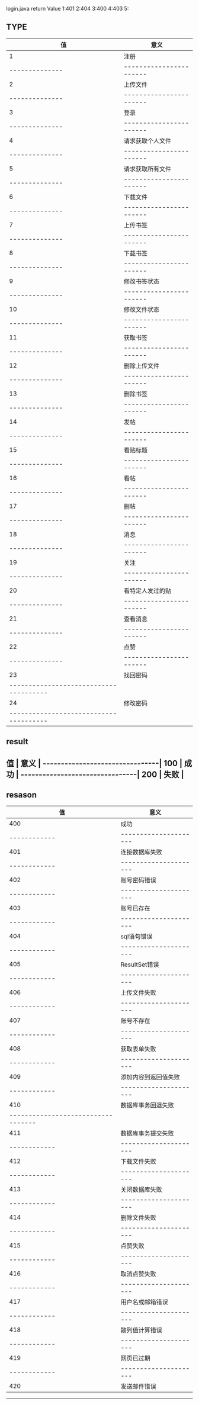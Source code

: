 login.java
return Value
1:401
2:404
3:400
4:403
5:



TYPE
---------------------------------------
值            |          意义         |
--------------|-----------------------|
 1            |   注册                |
--------------|-----------------------|
 2            |   上传文件            |
--------------|-----------------------|
3             |      登录             |
--------------|-----------------------|
4             |   请求获取个人文件    |
--------------|-----------------------|
5             |   请求获取所有文件    |
--------------|-----------------------|
6             |     下载文件          |
--------------|-----------------------|
7             |   上传书签            |
--------------|-----------------------|
8             |    下载书签           |
--------------|-----------------------|
9             |      修改书签状态     |
--------------|-----------------------|
10            |   修改文件状态        |
--------------|-----------------------|
11            |    获取书签           |
--------------|-----------------------|
12            |    删除上传文件       |
--------------|-----------------------|
13            |    删除书签           |
--------------|-----------------------|
14            |    发帖               |
--------------|-----------------------|
15            |   看贴标题            |
--------------|-----------------------|
16            |  看帖                 |
--------------|-----------------------|
17            |   删帖                |
--------------|-----------------------|
18            |    消息               |
--------------|-----------------------|
19            |   关注                |
--------------|-----------------------|
20            |  看特定人发过的贴     |
--------------|-----------------------|
21            |   查看消息            |
--------------|-----------------------|
22            |    点赞               |
--------------|-----------------------|
23            |  找回密码             |
--------------------------------------|
24            |  修改密码             |
--------------------------------------|

result
---------------------------------
值          |  意义             |
--------------------------------|
100         | 成功              |
--------------------------------|
200         | 失败              |
---------------------------------


resason
----------------------------------
值          | 意义                |
------------|---------------------|
400         | 成功                |
------------|---------------------|
401         | 连接数据库失败      |
------------|---------------------|
402         | 账号密码错误        |
------------|---------------------|
403         | 账号已存在          |
------------|---------------------|
404         |sql语句错误          |
------------|---------------------|
405         | ResultSet错误       |
------------|---------------------|
406         | 上传文件失败        |
------------|---------------------|
407         |  账号不存在         |
------------|---------------------|
408         | 获取表单失败        |
------------|---------------------|
409         | 添加内容到返回值失败|
------------|---------------------|
410         | 数据库事务回退失败  |
----------------------------------|
411         | 数据库事务提交失败  |
------------|---------------------|
412         | 下载文件失败        |
------------|---------------------|
413         | 关闭数据库失败      |
------------|---------------------|
414         |  删除文件失败       |
------------|---------------------|
415         |  点赞失败           |
------------|---------------------|
416         | 取消点赞失败        |
------------|---------------------|
417         | 用户名或邮箱错误    |
------------|---------------------|
418         |  散列值计算错误     |
------------|---------------------|
419         |  网页已过期         |
------------|---------------------|
420         |  发送邮件错误       |
-----------------------------------